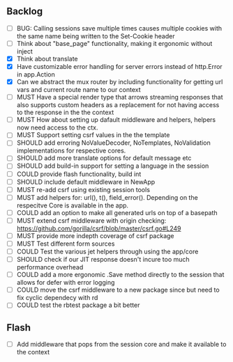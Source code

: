 ## Backlog
- [ ] BUG: Calling sessions save multiple times causes multiple cookies with the same name being written
      to the Set-Cookie header
- [ ] Think about "base_page" functionality, making it ergonomic without inject
- [x] Think about translate
- [x] Have customizable error handling for server errors instead of http.Error in
      app.Action
- [x] Can we abstract the mux router by including functionality for getting url vars and
      current route name to our context
- [ ] MUST Have a special render type that arrows streaming responses that also supports
      custom headers as a replacement for not having access to the response in the
      the context
- [ ] MUST How about setting up dafault middleware and helpers, helpers now need access to the ctx.
- [ ] MUST Support setting csrf values in the the template
- [ ] SHOULD add erroring NoValueDecoder, NoTemplates, NoValidation implementations for 
      respective cores.
- [ ] SHOULD add more translate options for default message etc
- [ ] SHOULD add build-in support for setting a language in the session
- [ ] COULD provide flash functionality, build int
- [ ] SHOULD include default middleware in NewApp
- [ ] MUST re-add csrf using existing session tools
- [ ] MUST add helpers for: url(), t(), field_error(). Depending on the respecitve Core 
      is available in the app.
- [ ] COULD add an option to make all generated urls on top of a basepath
- [ ] MUST extend csrf middleware with origin checking: https://github.com/gorilla/csrf/blob/master/csrf.go#L249
- [ ] MUST provide more indepth coverage of csrf package
- [ ] MUST Test different form sources
- [ ] COULD Test the various jet helpers through using the app/core
- [ ] SHOULD check if our JIT response doesn't incure too much performance overhead
- [ ] COULD add a more ergonomic .Save method directly to the session that allows for defer with error logging
- [ ] COULD move the csrf middleware to a new package since but need to fix cyclic dependecy with rd
- [ ] COULD test the rbtest package a bit better

## Flash 
- [ ] Add middleware that pops from the session core and make it available to the context